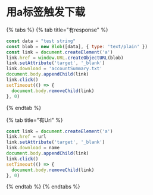 # 用a标签触发下载



{% tabs %}
{% tab title="有response" %}
```javascript
const data = "test string"
const blob = new Blob([data], { type: 'text/plain' })
const link = document.createElement('a')
link.href = window.URL.createObjectURL(blob)
link.setAttribute('target', '_blank')
link.download = 'accountSummary.txt'
document.body.appendChild(link)
link.click()
setTimeout(() => {
  document.body.removeChild(link)
}, 0)
```
{% endtab %}

{% tab title="有Url" %}
```javascript
const link = document.createElement('a')
link.href = url
link.setAttribute('target', '_blank')
link.download = name
document.body.appendChild(link)
link.click()
setTimeout(() => {
  document.body.removeChild(link)
}, 0)
```
{% endtab %}
{% endtabs %}

